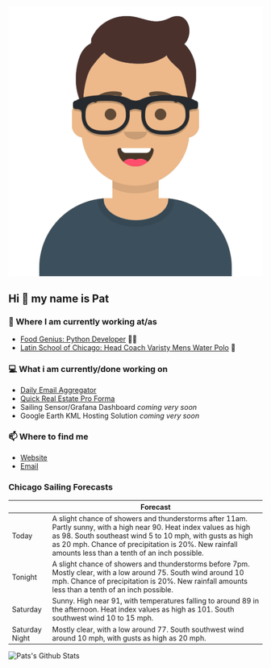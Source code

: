 [![Social banner for p-j-falconer](https://raw.githubusercontent.com/P-J-FALCONER/P-J-FALCONER/master/assets/avataaars.svg)](https://patfalconer.com/)
## Hi :wave: my name is Pat

### 💼 Where I am currently working at/as
- [Food Genius: Python Developer](https://getfoodgenius.com/) 🍔🐍
- [Latin School of Chicago: Head Coach Varisty Mens Water Polo](https://www.latinschool.org/) 🤽


### 💻 What i am currently/done working on
 - [Daily Email Aggregator](https://github.com/P-J-FALCONER/dott_daily_mail)
 - [Quick Real Estate Pro Forma](https://github.com/P-J-FALCONER/henry)
 - Sailing Sensor/Grafana Dashboard *coming very soon*
 - Google Earth KML Hosting Solution *coming very soon*

### 📫 Where to find me
 - [Website](https://patfalconer.com/)
 - [Email](mailto:patrick.j.falconer@gmail.com)


### Chicago Sailing Forecasts
|   | Forecast  |
|---|---|
| Today | A slight chance of showers and thunderstorms after 11am. Partly sunny, with a high near 90. Heat index values as high as 98. South southeast wind 5 to 10 mph, with gusts as high as 20 mph. Chance of precipitation is 20%. New rainfall amounts less than a tenth of an inch possible. |
| Tonight | A slight chance of showers and thunderstorms before 7pm. Mostly clear, with a low around 75. South wind around 10 mph. Chance of precipitation is 20%. New rainfall amounts less than a tenth of an inch possible. |
| Saturday | Sunny. High near 91, with temperatures falling to around 89 in the afternoon. Heat index values as high as 101. South southwest wind 10 to 15 mph. |
| Saturday Night | Mostly clear, with a low around 77. South southwest wind around 10 mph, with gusts as high as 20 mph. |

![Pats's Github Stats](https://github-readme-stats.vercel.app/api?username=p-j-falconer&show_icons=true&theme=radical)
